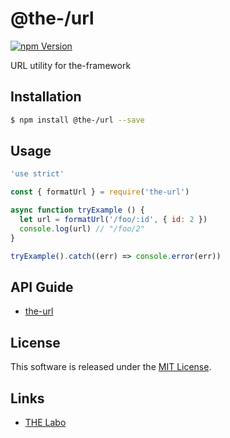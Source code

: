 @the-/url
==========

<!---
This file is generated by the-tmpl. Do not update manually.
--->

<!-- Badge Start -->
<a name="badges"></a>

[![npm Version][bd_npm_shield_url]][bd_npm_url]

[bd_repo_url]: https://github.com/the-labo/the-url
[bd_travis_url]: http://travis-ci.org/the-labo/the-url
[bd_travis_shield_url]: http://img.shields.io/travis/the-labo/the-url.svg?style=flat
[bd_travis_com_url]: http://travis-ci.com/the-labo/the-url
[bd_travis_com_shield_url]: https://api.travis-ci.com/the-labo/the-url.svg?token=
[bd_license_url]: https://github.com/the-labo/the-url/blob/master/LICENSE
[bd_npm_url]: http://www.npmjs.org/package/@the-/url
[bd_npm_shield_url]: http://img.shields.io/npm/v/@the-/url.svg?style=flat
[bd_standard_url]: http://standardjs.com/
[bd_standard_shield_url]: https://img.shields.io/badge/code%20style-standard-brightgreen.svg

<!-- Badge End -->


<!-- Description Start -->
<a name="description"></a>

URL utility for the-framework

<!-- Description End -->


<!-- Overview Start -->
<a name="overview"></a>



<!-- Overview End -->


<!-- Sections Start -->
<a name="sections"></a>

<!-- Section from "doc/readme/01.Installation.md.hbs" Start -->

<a name="section-doc-readme-01-installation-md"></a>

Installation
-----

```bash
$ npm install @the-/url --save
```


<!-- Section from "doc/readme/01.Installation.md.hbs" End -->

<!-- Section from "doc/readme/02.Usage.md.hbs" Start -->

<a name="section-doc-readme-02-usage-md"></a>

Usage
---------

```javascript
'use strict'

const { formatUrl } = require('the-url')

async function tryExample () {
  let url = formatUrl('/foo/:id', { id: 2 })
  console.log(url) // "/foo/2"
}

tryExample().catch((err) => console.error(err))

```


<!-- Section from "doc/readme/02.Usage.md.hbs" End -->

<!-- Section from "doc/readme/03.API.md.hbs" Start -->

<a name="section-doc-readme-03-api-md"></a>

## API Guide

- [the-url](./doc/api/api.md#module_the-url)


<!-- Section from "doc/readme/03.API.md.hbs" End -->


<!-- Sections Start -->


<!-- LICENSE Start -->
<a name="license"></a>

License
-------
This software is released under the [MIT License](https://github.com/the-labo/the-url/blob/master/LICENSE).

<!-- LICENSE End -->


<!-- Links Start -->
<a name="links"></a>

Links
------

+ [THE Labo][the_labo_url]

[the_labo_url]: https://github.com/the-labo

<!-- Links End -->
